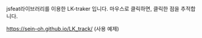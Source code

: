 jsfeat라이브러리를 이용한 LK-traker 입니다.
마우스로 클릭하면, 클릭한 점을 추적합니다.

https://sein-oh.github.io/LK_track/
(사용 예제)

